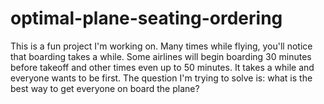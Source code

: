 # optimal-plane-seating-ordering
This is a fun project I'm working on. Many times while flying, you'll notice that boarding takes a while. Some airlines will begin boarding 30 minutes before takeoff and other times even up to 50 minutes. It takes a while and everyone wants to be first. The question I'm trying to solve is: what is the best way to get everyone on board the plane?
